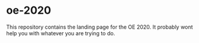 # oe-2020

This repository contains the landing page for the OE 2020. It probably wont help you with whatever you are trying to do. 
